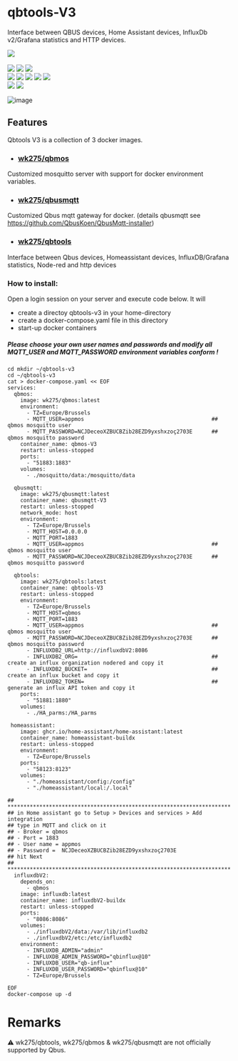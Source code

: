 # qbtools-V3
Interface between QBUS devices, Home Assistant devices, InfluxDb v2/Grafana statistics and HTTP devices.

![](https://img.shields.io/badge/release-v3.0-blue) <br/>                  
![](https://img.shields.io/badge/arch-arm64-yellow)
![](https://img.shields.io/badge/-amd64-yellow)
![](https://img.shields.io/badge/-i386-yellow) <br/>
![](https://img.shields.io/badge/interfaces-qbus_devices-green)
![](https://img.shields.io/badge/-home_assistant_devices-green)
![](https://img.shields.io/badge/-node--red-green)
![](https://img.shields.io/badge/-influxDB_v2/grafana_statistics-green)
![](https://img.shields.io/badge/-http_devices-green) <br/>
![](https://img.shields.io/badge/prerequisites-docker-red)
![](https://img.shields.io/badge/-docker--compose-red)

![image](https://github.com/wk275/qbtools-V3/assets/55239601/12a4894d-7ab4-4881-ab23-3de5541ac820)

## Features 
Qbtools V3 is a collection of 3 docker images.
- ### <a href="https://hub.docker.com/r/wk275/qbmos">wk275/qbmos</a>
Customized mosquitto server with support for docker environment variables.

- ### <a href="https://hub.docker.com/r/wk275/qbusmqtt">wk275/qbusmqtt</a>
Customized Qbus mqtt gateway for docker. (details qbusmqtt see https://github.com/QbusKoen/QbusMqtt-installer)

- ### <a href="https://hub.docker.com/r/wk275/qbtools">wk275/qbtools</a>
Interface between Qbus devices, Homeassistant devices, InfluxDB/Grafana statistics, Node-red and http devices

### How to install:
Open a login session on your server and execute code below.
It will 
- create a directoy qbtools-v3 in your home-directory
- create a docker-compose.yaml file in this directory
- start-up docker containers

##### Please choose your own user names and passwords and modify all MQTT_USER and MQTT_PASSWORD environment variables conform !

````
cd mkdir ~/qbtools-v3
cd ~/qbtools-v3
cat > docker-compose.yaml << EOF
services:
  qbmos:
    image: wk275/qbmos:latest
    environment:
      - TZ=Europe/Brussels
      - MQTT_USER=appmos                                        ## qbmos mosquitto user
      - MQTT_PASSWORD=NCJDeceoXZBUCBZib28EZD9yxshxzoç2703E      ## qbmos mosquitto password
    container_name: qbmos-V3
    restart: unless-stopped
    ports:
      - "51883:1883"
    volumes:
      - ./mosquitto/data:/mosquitto/data

  qbusmqtt:
    image: wk275/qbusmqtt:latest
    container_name: qbusmqtt-V3
    restart: unless-stopped
    network_mode: host
    environment:
      - TZ=Europe/Brussels
      - MQTT_HOST=0.0.0.0
      - MQTT_PORT=1883
      - MQTT_USER=appmos                                        ## qbmos mosquitto user
      - MQTT_PASSWORD=NCJDeceoXZBUCBZib28EZD9yxshxzoç2703E      ## qbmos mosquitto password

  qbtools:
    image: wk275/qbtools:latest
    container_name: qbtools-V3
    restart: unless-stopped
    environment:
      - TZ=Europe/Brussels
      - MQTT_HOST=qbmos
      - MQTT_PORT=1883
      - MQTT_USER=appmos                                        ## qbmos mosquitto user
      - MQTT_PASSWORD=NCJDeceoXZBUCBZib28EZD9yxshxzoç2703E      ## qbmos mosquitto password
      - INFLUXDB2_URL=http://influxdbV2:8086
      - INFLUXDB2_ORG=                                          ## create an influx organization nodered and copy it
      - INFLUXDB2_BUCKET=                                       ## create an influx bucket and copy it
      - INFLUXDB2_TOKEN=                                        ## generate an influx API token and copy it
    ports:
      - "51881:1880"
    volumes:
      - ./HA_parms:/HA_parms

 homeassistant:
    image: ghcr.io/home-assistant/home-assistant:latest
    container_name: homeassistant-buildx
    restart: unless-stopped
    environment:
      - TZ=Europe/Brussels
    ports:
      - "58123:8123"
    volumes:
      - "./homeassistant/config:/config"
      - "./homeassistant/local:/.local"

## **********************************************************************
## in Home assistant go to Setup > Devices and services > Add integration
## type in MQTT and click on it
## - Broker = qbmos
## - Port = 1883
## - User name = appmos
## - Password =  NCJDeceoXZBUCBZib28EZD9yxshxzoç2703E
## hit Next
## **********************************************************************
  influxdbV2:
    depends_on:
      - qbmos
    image: influxdb:latest
    container_name: influxdbV2-buildx
    restart: unless-stopped
    ports:
      - "8086:8086"
    volumes:
      - ./influxdbV2/data:/var/lib/influxdb2
      - ./influxdbV2/etc:/etc/influxdb2
    environment:
      - INFLUXDB_ADMIN="admin"
      - INFLUXDB_ADMIN_PASSWORD="qbinflux@10"
      - INFLUXDB_USER="qb-influx"
      - INFLUXDB_USER_PASSWORD="qbinflux@10"
      - TZ=Europe/Brussels

EOF
docker-compose up -d
````
# Remarks
⚠️ wk275/qbtools, wk275/qbmos & wk275/qbusmqtt are not officially supported by Qbus.
